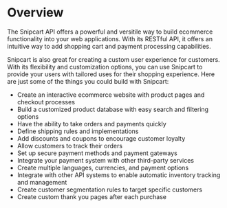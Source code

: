 # Overview

The Snipcart API offers a powerful and versitile way to build ecommerce functionality into your web applications. With its RESTful API, it offers an intuitive way to add shopping cart and payment processing capabilities.

Snipcart is also great for creating a custom user experience for customers. With its flexibility and customization options, you can use Snipcart to provide your users with tailored uses for their shopping experience. Here are just some of the things you could build with Snipcart:

- Create an interactive ecommerce website with product pages and checkout processes
- Build a customized product database with easy search and filtering options
- Have the ability to take orders and payments quickly
- Define shipping rules and implementations
- Add discounts and coupons to encourage customer loyalty
- Allow customers to track their orders
- Set up secure payment methods and payment gateways
- Integrate your payment system with other third-party services
- Create multiple languages, currencies, and payment options
- Integrate with other API systems to enable automatic inventory tracking and management
- Create customer segmentation rules to target specific customers
- Create custom thank you pages after each purchase
